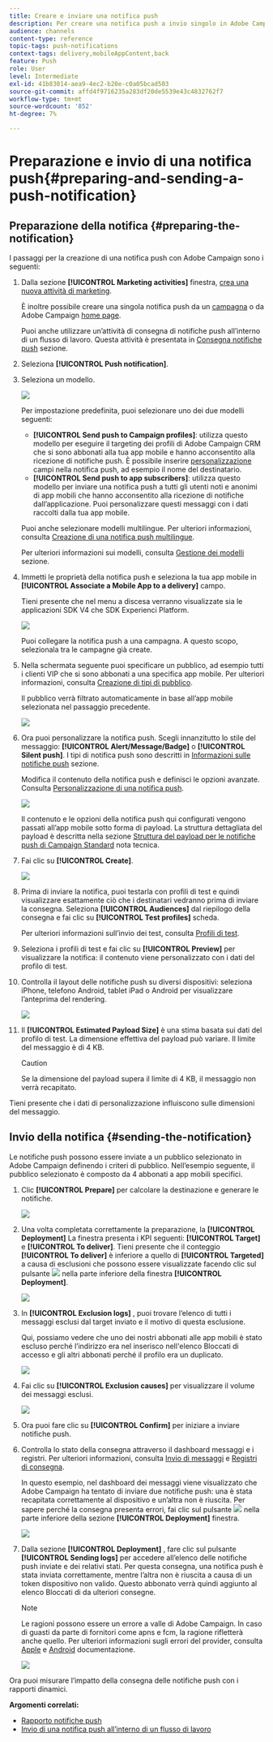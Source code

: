 ```yaml
---
title: Creare e inviare una notifica push
description: Per creare una notifica push a invio singolo in Adobe Campaign, segui la procedura riportata di seguito.
audience: channels
content-type: reference
topic-tags: push-notifications
context-tags: delivery,mobileAppContent,back
feature: Push
role: User
level: Intermediate
exl-id: 41b83014-aea9-4ec2-b20e-c0a05bcad503
source-git-commit: affd4f9716235a283df20de5539e43c4832762f7
workflow-type: tm+mt
source-wordcount: '852'
ht-degree: 7%

---
```


# Preparazione e invio di una notifica push{#preparing-and-sending-a-push-notification}

## Preparazione della notifica {#preparing-the-notification}

I passaggi per la creazione di una notifica push con Adobe Campaign sono i seguenti:

1. Dalla sezione **[!UICONTROL Marketing activities]** finestra, [crea una nuova attività di marketing](../../start/using/marketing-activities.md#creating-a-marketing-activity).

   È inoltre possibile creare una singola notifica push da un [campagna](../../start/using/marketing-activities.md#creating-a-marketing-activity) o da Adobe Campaign [home page](../../start/using/interface-description.md#home-page).

   Puoi anche utilizzare un’attività di consegna di notifiche push all’interno di un flusso di lavoro. Questa attività è presentata in [Consegna notifiche push](../../automating/using/push-notification-delivery.md) sezione.

1. Seleziona **[!UICONTROL Push notification]**.
1. Seleziona un modello.

   ![](assets/push_notif_type.png)

   Per impostazione predefinita, puoi selezionare uno dei due modelli seguenti:

   * **[!UICONTROL Send push to Campaign profiles]**: utilizza questo modello per eseguire il targeting dei profili di Adobe Campaign CRM che si sono abbonati alla tua app mobile e hanno acconsentito alla ricezione di notifiche push. È possibile inserire [personalizzazione](../../designing/using/personalization.md#inserting-a-personalization-field) campi nella notifica push, ad esempio il nome del destinatario.
   * **[!UICONTROL Send push to app subscribers]**: utilizza questo modello per inviare una notifica push a tutti gli utenti noti e anonimi di app mobili che hanno acconsentito alla ricezione di notifiche dall’applicazione. Puoi personalizzare questi messaggi con i dati raccolti dalla tua app mobile.

   Puoi anche selezionare modelli multilingue. Per ulteriori informazioni, consulta [Creazione di una notifica push multilingue](../../channels/using/creating-a-multilingual-push-notification.md).

   Per ulteriori informazioni sui modelli, consulta [Gestione dei modelli](../../start/using/marketing-activity-templates.md) sezione.

1. Immetti le proprietà della notifica push e seleziona la tua app mobile in **[!UICONTROL Associate a Mobile App to a delivery]** campo.

   Tieni presente che nel menu a discesa verranno visualizzate sia le applicazioni SDK V4 che SDK Experienci Platform.

   ![](assets/push_notif_properties.png)

   Puoi collegare la notifica push a una campagna. A questo scopo, selezionala tra le campagne già create.

1. Nella schermata seguente puoi specificare un pubblico, ad esempio tutti i clienti VIP che si sono abbonati a una specifica app mobile. Per ulteriori informazioni, consulta [Creazione di tipi di pubblico](../../audiences/using/creating-audiences.md).

   Il pubblico verrà filtrato automaticamente in base all’app mobile selezionata nel passaggio precedente.

   ![](assets/push_notif_audience.png)

1. Ora puoi personalizzare la notifica push. Scegli innanzitutto lo stile del messaggio: **[!UICONTROL Alert/Message/Badge]** o **[!UICONTROL Silent push]**. I tipi di notifica push sono descritti in [Informazioni sulle notifiche push](../../channels/using/about-push-notifications.md) sezione.

   Modifica il contenuto della notifica push e definisci le opzioni avanzate. Consulta [Personalizzazione di una notifica push](../../channels/using/customizing-a-push-notification.md).

   ![](assets/push_notif_content.png)

   Il contenuto e le opzioni della notifica push qui configurati vengono passati all’app mobile sotto forma di payload. La struttura dettagliata del payload è descritta nella sezione [Struttura del payload per le notifiche push di Campaign Standard](../../administration/using/push-payload.md) nota tecnica.

1. Fai clic su **[!UICONTROL Create]**.

   ![](assets/push_notif_content_2.png)

1. Prima di inviare la notifica, puoi testarla con profili di test e quindi visualizzare esattamente ciò che i destinatari vedranno prima di inviare la consegna. Seleziona **[!UICONTROL Audiences]** dal riepilogo della consegna e fai clic su **[!UICONTROL Test profiles]** scheda.

   Per ulteriori informazioni sull’invio dei test, consulta [Profili di test](../../sending/using/sending-proofs.md).

1. Seleziona i profili di test e fai clic su **[!UICONTROL Preview]** per visualizzare la notifica: il contenuto viene personalizzato con i dati del profilo di test.
1. Controlla il layout delle notifiche push su diversi dispositivi: seleziona iPhone, telefono Android, tablet iPad o Android per visualizzare l’anteprima del rendering.

   ![](assets/push_notif_preview.png)

1. Il **[!UICONTROL Estimated Payload Size]** è una stima basata sui dati del profilo di test. La dimensione effettiva del payload può variare. Il limite del messaggio è di 4 KB.

   >[!CAUTION]
   >
   >Se la dimensione del payload supera il limite di 4 KB, il messaggio non verrà recapitato.

Tieni presente che i dati di personalizzazione influiscono sulle dimensioni del messaggio.

## Invio della notifica {#sending-the-notification}

Le notifiche push possono essere inviate a un pubblico selezionato in Adobe Campaign definendo i criteri di pubblico. Nell’esempio seguente, il pubblico selezionato è composto da 4 abbonati a app mobili specifici.

1. Clic **[!UICONTROL Prepare]** per calcolare la destinazione e generare le notifiche.

   ![](assets/push_send_1.png)

1. Una volta completata correttamente la preparazione, la **[!UICONTROL Deployment]** La finestra presenta i KPI seguenti: **[!UICONTROL Target]** e **[!UICONTROL To deliver]**. Tieni presente che il conteggio **[!UICONTROL To deliver]** è inferiore a quello di **[!UICONTROL Targeted]** a causa di esclusioni che possono essere visualizzate facendo clic sul pulsante ![](assets/lp_link_properties.png) nella parte inferiore della finestra **[!UICONTROL Deployment]**.

   ![](assets/push_send_2.png)

1. In **[!UICONTROL Exclusion logs]** , puoi trovare l’elenco di tutti i messaggi esclusi dal target inviato e il motivo di questa esclusione.

   Qui, possiamo vedere che uno dei nostri abbonati alle app mobili è stato escluso perché l’indirizzo era nel inserisco nell&#39;elenco Bloccati di accesso e gli altri abbonati perché il profilo era un duplicato.

   ![](assets/push_send_5.png)

1. Fai clic su **[!UICONTROL Exclusion causes]** per visualizzare il volume dei messaggi esclusi.

   ![](assets/push_send_7.png)

1. Ora puoi fare clic su **[!UICONTROL Confirm]** per iniziare a inviare notifiche push.
1. Controlla lo stato della consegna attraverso il dashboard messaggi e i registri. Per ulteriori informazioni, consulta [Invio di messaggi](../../sending/using/confirming-the-send.md) e [Registri di consegna](../../sending/using/monitoring-a-delivery.md#delivery-logs).

   In questo esempio, nel dashboard dei messaggi viene visualizzato che Adobe Campaign ha tentato di inviare due notifiche push: una è stata recapitata correttamente al dispositivo e un’altra non è riuscita. Per sapere perché la consegna presenta errori, fai clic sul pulsante ![](assets/lp_link_properties.png) nella parte inferiore della sezione **[!UICONTROL Deployment]** finestra.

   ![](assets/push_send_4.png)

1. Dalla sezione **[!UICONTROL Deployment]** , fare clic sul pulsante **[!UICONTROL Sending logs]** per accedere all’elenco delle notifiche push inviate e dei relativi stati. Per questa consegna, una notifica push è stata inviata correttamente, mentre l’altra non è riuscita a causa di un token dispositivo non valido. Questo abbonato verrà quindi aggiunto al elenco Bloccati di da ulteriori consegne.

   >[!NOTE]
   >
   >Le ragioni possono essere un errore a valle di Adobe Campaign. In caso di guasti da parte di fornitori come apns e fcm, la ragione rifletterà anche quello. Per ulteriori informazioni sugli errori del provider, consulta [Apple](https://developer.apple.com/library/content/documentation/NetworkingInternet/Conceptual/RemoteNotificationsPG/CommunicatingwithAPNs.html) e [Android](https://firebase.google.com/docs/cloud-messaging/http-server-ref) documentazione.

   ![](assets/push_send_6.png)

Ora puoi misurare l’impatto della consegna delle notifiche push con i rapporti dinamici.

**Argomenti correlati:**

* [Rapporto notifiche push](../../reporting/using/push-notification-report.md)
* [Invio di una notifica push all’interno di un flusso di lavoro](../../automating/using/push-notification-delivery.md)
